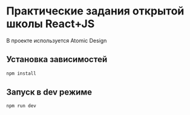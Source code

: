 # Практические задания открытой школы React+JS

В проекте используется Atomic Design

## Установка зависимостей

```bash
npm install
```

## Запуск в dev режиме

```bash
npm run dev
```
